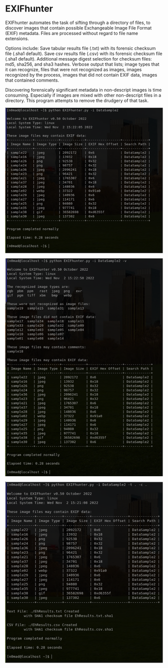 # EXIFhunter
EXIFhunter automates the task of sifting through
a directory of files, to discover images that
contain possible Exchangeable Image File Format
(EXIF) metadata. Files are processed without
regard to file name extensions.

Options include:
Save tabular results file (.txt) with
its forensic checksum file (.sha1 default).
Save csv results file (.csv) with
its forensic checksum file (.sha1 default).
Additional message digest selection for
checksum files: md5, sha256, and sha3 hashes.
Verbose output that lists;
image types that it can recognize,
files that were not recognized as images,
images recognized by the process,
images that did not contain EXIF data,
images that contained comments.

Discovering forensically significant metadata in
non-descript images is time consuming.
Especially if images are mixed with other
non-descript files in a directory.
This program attempts to remove
the drudgery of that task.

![basic output](screenshots/Eh_no-opt.png?raw=true "basic output")

![verbose output](screenshots/Eh_v_nosave-opt.png?raw=true "verbose output")

![saving results](screenshots/Eh_def_sha1.png?raw=true "saving results")
